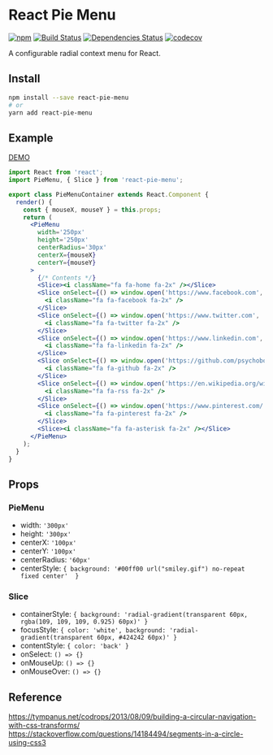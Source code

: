 # React Pie Menu

[![npm](https://img.shields.io/npm/v/react-pie-menu.svg)](https://www.npmjs.com/package/react-pie-menu)
[![Build Status](https://travis-ci.org/psychobolt/react-pie-menu.svg?branch=master)](https://travis-ci.org/psychobolt/react-pie-menu)
[![Dependencies Status](https://david-dm.org/psychobolt/react-pie-menu.svg)](https://david-dm.org/psychobolt/react-pie-menu)
[![codecov](https://codecov.io/gh/psychobolt/react-pie-menu/branch/master/graph/badge.svg)](https://codecov.io/gh/psychobolt/react-pie-menu)

A configurable radial context menu for React.

## Install

```sh
npm install --save react-pie-menu
# or
yarn add react-pie-menu
```
## Example

[DEMO](https://psychobolt.github.io/react-pie-menu/)

```jsx
import React from 'react';
import PieMenu, { Slice } from 'react-pie-menu';

export class PieMenuContainer extends React.Component {
  render() {
    const { mouseX, mouseY } = this.props;
    return (
      <PieMenu 
        width='250px' 
        height='250px' 
        centerRadius='30px'
        centerX={mouseX}
        centerY={mouseY}
      >
        {/* Contents */}
        <Slice><i className="fa fa-home fa-2x" /></Slice>
        <Slice onSelect={() => window.open('https://www.facebook.com', '_blank')}>
          <i className="fa fa-facebook fa-2x" />
        </Slice>
        <Slice onSelect={() => window.open('https://www.twitter.com', '_blank')}>
          <i className="fa fa-twitter fa-2x" />
        </Slice>
        <Slice onSelect={() => window.open('https://www.linkedin.com', '_blank')}>
          <i className="fa fa-linkedin fa-2x" />
        </Slice>
        <Slice onSelect={() => window.open('https://github.com/psychobolt/react-pie-menu', '_blank')}>
          <i className="fa fa-github fa-2x" />
        </Slice>
        <Slice onSelect={() => window.open('https://en.wikipedia.org/wiki/RSS', '_blank')}>
          <i className="fa fa-rss fa-2x" />
        </Slice>
        <Slice onSelect={() => window.open('https://www.pinterest.com/', '_blank')}>
          <i className="fa fa-pinterest fa-2x" />
        </Slice>
        <Slice><i className="fa fa-asterisk fa-2x" /></Slice>
      </PieMenu>
    );
  }
}
```

## Props

### PieMenu

- width: ```'300px'```
- height: ```'300px'```
- centerX: ```'100px'```
- centerY: ```'100px'```
- centerRadius: ```'60px'```
- centerStyle: ```{ background: '#00ff00 url("smiley.gif") no-repeat fixed center'  }```

### Slice

- containerStyle: ```{ background: 'radial-gradient(transparent 60px, rgba(109, 109, 109, 0.925) 60px)' }```
- focusStyle: ```{ color: 'white', background: 'radial-gradient(transparent 60px, #424242 60px)' }```
- contentStyle: ```{ color: 'back' }```
- onSelect: ```() => {}```
- onMouseUp: ```() => {}```
- onMouseOver: ```() => {}```


## Reference

https://tympanus.net/codrops/2013/08/09/building-a-circular-navigation-with-css-transforms/
https://stackoverflow.com/questions/14184494/segments-in-a-circle-using-css3
